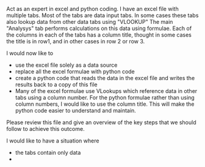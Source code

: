 Act as an expert in excel and python coding. 
I have an excel file with multiple tabs. 
Most of the tabs are data input tabs.
In some cases these tabs also lookup data from other data tabs using "VLOOKUP"
The main "Analysys" tab performs calculations on this data using formulae.
Each of the columns in each of the tabs has a column title, thought in some cases the title is in row1, and in other cases in row 2 or row 3.

I would now like to 
- use the excel file solely as a data source
- replace all the excel formulae with python code
- create a python code that reads the data in the excel file and writes the results back to a copy of this file
- Many of the excel formulae use VLookups which reference data in other tabs using a column number.  For the python formulae rather than using column numbers, I would like to use the column title.  This will make the python code easier to understand and maintain.

Please review this file and give an overview of the key steps that we should follow to achieve this outcome. 

I would like to have a situation where
- the tabs contain only data
- 
